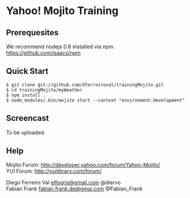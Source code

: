 # Yahoo! Mojito Training

## Prerequesites
We recommend nodejs 0.6 installed via npm.  
https://github.com/isaacs/npm

## Quick Start

    $ git clone git://github.com/dferreiroval/trainingMojito.git
    $ cd trainingMojito/myWeather
    $ npm install .
    $ node_modules/.bin/mojito start --context "environment:development"

## Screencast
To be uploaded.

## Help
Mojito Forum: http://developer.yahoo.com/forum/Yahoo-Mojito/  
YUI Forum: http://yuilibrary.com/forum/  

Diego Ferreiro Val <elfogris@gmail.com> @diervo  
Fabian Frank <fabian.frank.de@gmai.com> @Fabian_Frank 

